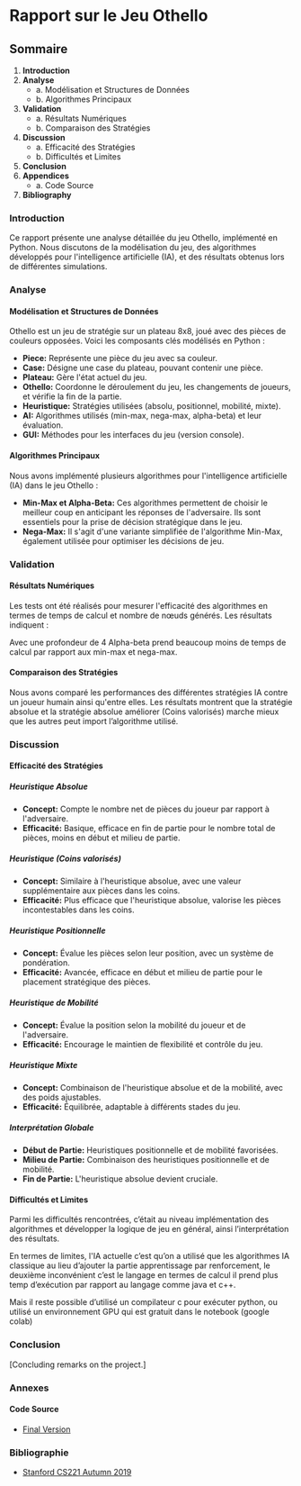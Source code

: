# Rapport sur le Jeu Othello

## Sommaire
1. **Introduction**
2. **Analyse**
   - a. Modélisation et Structures de Données
   - b. Algorithmes Principaux
3. **Validation**
   - a. Résultats Numériques
   - b. Comparaison des Stratégies
4. **Discussion**
   - a. Efficacité des Stratégies
   - b.	Difficultés et Limites
5. **Conclusion**
6. **Appendices**
   - a.	Code Source
7. **Bibliography**

### Introduction
Ce rapport présente une analyse détaillée du jeu Othello, implémenté en Python. Nous discutons de la modélisation du jeu, des algorithmes développés pour l'intelligence artificielle (IA), et des résultats obtenus lors de différentes simulations.

### Analyse
#### Modélisation et Structures de Données
Othello est un jeu de stratégie sur un plateau 8x8, joué avec des pièces de couleurs opposées. Voici les composants clés modélisés en Python :

- **Piece:** Représente une pièce du jeu avec sa couleur.
- **Case:** Désigne une case du plateau, pouvant contenir une pièce.
- **Plateau:** Gère l'état actuel du jeu.
- **Othello:** Coordonne le déroulement du jeu, les changements de joueurs, et vérifie la fin de la partie.
- **Heuristique:** Stratégies utilisées (absolu, positionnel, mobilité, mixte).
- **AI:** Algorithmes utilisés (min-max, nega-max, alpha-beta) et leur évaluation.
- **GUI:** Méthodes pour les interfaces du jeu (version console).

#### Algorithmes Principaux
Nous avons implémenté plusieurs algorithmes pour l'intelligence artificielle (IA) dans le jeu Othello :

- **Min-Max et Alpha-Beta:** Ces algorithmes permettent de choisir le meilleur coup en anticipant les réponses de l'adversaire. Ils sont essentiels pour la prise de décision stratégique dans le jeu.
- **Nega-Max:** Il s'agit d'une variante simplifiée de l'algorithme Min-Max, également utilisée pour optimiser les décisions de jeu.

### Validation
#### Résultats Numériques
Les tests ont été réalisés pour mesurer l'efficacité des algorithmes en termes de temps de calcul et nombre de nœuds générés. Les résultats indiquent : 

Avec une profondeur de 4 Alpha-beta prend beaucoup moins de temps de calcul par rapport aux min-max et nega-max.


#### Comparaison des Stratégies
Nous avons comparé les performances des différentes stratégies IA contre un joueur humain ainsi qu'entre elles. Les résultats montrent que la stratégie absolue et la stratégie absolue améliorer (Coins valorisés) marche mieux que les autres peut import l’algorithme utilisé.

### Discussion
#### Efficacité des Stratégies

##### Heuristique Absolue
- **Concept:** Compte le nombre net de pièces du joueur par rapport à l'adversaire.
- **Efficacité:** Basique, efficace en fin de partie pour le nombre total de pièces, moins en début et milieu de partie.

##### Heuristique (Coins valorisés)
- **Concept:** Similaire à l'heuristique absolue, avec une valeur supplémentaire aux pièces dans les coins.
- **Efficacité:** Plus efficace que l'heuristique absolue, valorise les pièces incontestables dans les coins.

##### Heuristique Positionnelle
- **Concept:** Évalue les pièces selon leur position, avec un système de pondération.
- **Efficacité:** Avancée, efficace en début et milieu de partie pour le placement stratégique des pièces.

##### Heuristique de Mobilité
- **Concept:** Évalue la position selon la mobilité du joueur et de l'adversaire.
- **Efficacité:** Encourage le maintien de flexibilité et contrôle du jeu.

##### Heuristique Mixte
- **Concept:** Combinaison de l'heuristique absolue et de la mobilité, avec des poids ajustables.
- **Efficacité:** Équilibrée, adaptable à différents stades du jeu.

##### Interprétation Globale
- **Début de Partie:** Heuristiques positionnelle et de mobilité favorisées.
- **Milieu de Partie:** Combinaison des heuristiques positionnelle et de mobilité.
- **Fin de Partie:** L'heuristique absolue devient cruciale.

#### Difficultés et Limites
Parmi les difficultés rencontrées, c’était au niveau implémentation des algorithmes et développer la logique de jeu en général, ainsi l’interprétation des résultats.

En termes de limites, l'IA actuelle c’est qu’on a utilisé que les algorithmes IA classique au lieu d’ajouter la partie apprentissage par renforcement, le deuxième inconvénient c’est le langage en termes de calcul il prend plus temp d’exécution par rapport au langage comme java et c++.

Mais il reste possible d’utilisé un compilateur c pour exécuter python, ou utilisé un environnement GPU qui est gratuit dans le notebook (google colab)


### Conclusion
[Concluding remarks on the project.]

### Annexes
#### Code Source
- [Final Version](https://github.com/MonDataa/tp_othello)

### Bibliographie
- [Stanford CS221 Autumn 2019](https://stanford-cs221.github.io/autumn2019/#schedule)

